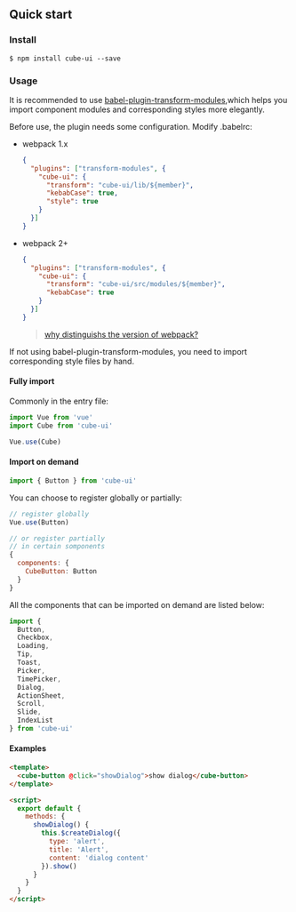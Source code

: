 ## Quick start

### Install

```shell
$ npm install cube-ui --save
```

### Usage

It is recommended to use [babel-plugin-transform-modules](https://www.npmjs.com/package/babel-plugin-transform-modules),which helps you import component modules and corresponding styles more elegantly.

Before use, the plugin needs some configuration. Modify .babelrc:

- webpack 1.x
  ```json
  {
    "plugins": ["transform-modules", {
      "cube-ui": {
        "transform": "cube-ui/lib/${member}",
        "kebabCase": true,
        "style": true
      }
    }]
  }
  ```
- webpack 2+
  ```json
  {
    "plugins": ["transform-modules", {
      "cube-ui": {
        "transform": "cube-ui/src/modules/${member}",
        "kebabCase": true
      }
    }]
  }
  ```

  > [why distinguishs the version of webpack?](#/en-US/docs/post-compile)

If not using babel-plugin-transform-modules, you need to import corresponding style files by hand.

#### Fully import

Commonly in the entry file:

```javascript
import Vue from 'vue'
import Cube from 'cube-ui'

Vue.use(Cube)
```

#### Import on demand

```javascript
import { Button } from 'cube-ui'
```

You can choose to register globally or partially:

```js
// register globally
Vue.use(Button)

// or register partially
// in certain somponents
{
  components: {
    CubeButton: Button
  }
}
```
All the components that can be imported on demand are listed below:

```js
import {
  Button,
  Checkbox,
  Loading,
  Tip,
  Toast,
  Picker,
  TimePicker,
  Dialog,
  ActionSheet,
  Scroll,
  Slide,
  IndexList
} from 'cube-ui'
```

#### Examples

```html
<template>
  <cube-button @click="showDialog">show dialog</cube-button>
</template>

<script>
  export default {
    methods: {
      showDialog() {
        this.$createDialog({
          type: 'alert',
          title: 'Alert',
          content: 'dialog content'
        }).show()
      }
    }
  }
</script>
```
